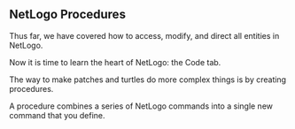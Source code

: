 ---
---

## NetLogo Procedures

Thus far, we have covered how to access, modify, and direct all entities in NetLogo.

Now it is time to learn the heart of NetLogo: the Code tab.

The way to make patches and turtles do more complex things is by creating procedures.

A procedure combines a series of NetLogo commands into a single new command that you define. 
